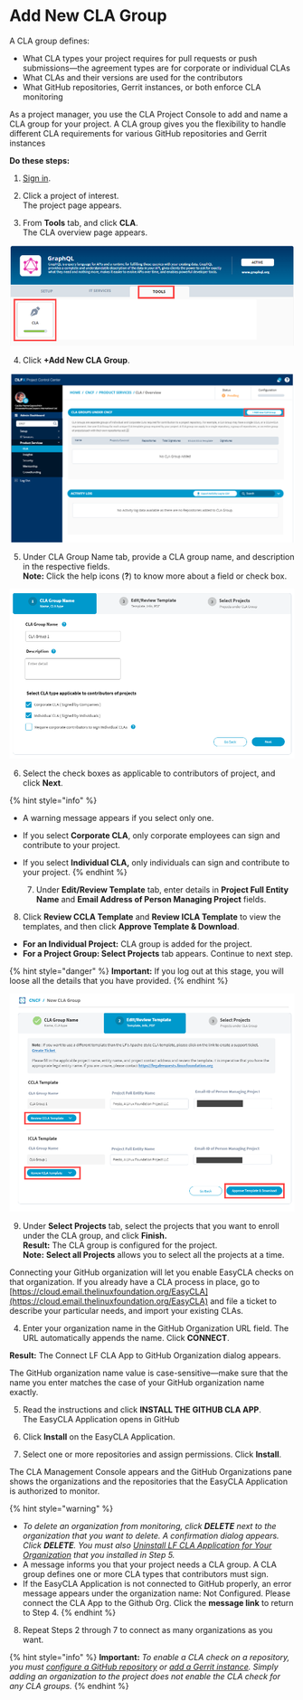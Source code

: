 # Add New CLA Group

A CLA group defines:

* What CLA types your project requires for pull requests or push submissions—the agreement types are for corporate or individual CLAs
* What CLAs and their versions are used for the contributors
* What GitHub repositories, Gerrit instances, or both enforce CLA monitoring

As a project manager, you use the CLA Project Console to add and name a CLA group for your project. A CLA group gives you the flexibility to handle different CLA requirements for various GitHub repositories and Gerrit instances

**Do these steps:**

1. [Sign in](sign-in-to-project-console.md).

2. Click a project of interest.  
The project page appears.

3. From **Tools** tab, and click **CLA**.  
The CLA overview page appears.

![](../../../.gitbook/assets/tools-tab.png)

4. Click **+Add New CLA Group**.

![](../../../.gitbook/assets/add-new-cla-group%20%281%29.png)

5. Under CLA Group Name tab, provide a CLA group name, and description in the respective fields.  
**Note:** Click the help icons \(**?**\) to know more about a field or check box.

![](../../../.gitbook/assets/cla-group-name%20%281%29.png)

6. Select the check boxes as applicable to contributors of project, and click **Next**.

{% hint style="info" %}
* A warning message appears if you select only one.
* If you select **Corporate CLA**, only corporate employees can sign and contribute to your project.
* If you select **Individual CLA,** only individuals can sign and contribute to your project.
{% endhint %}

  7. Under **Edit/Review Template** tab, enter details in **Project Full Entity Name** and **Email Address of Person Managing Project** fields.

8. Click **Review CCLA Template** and **Review ICLA Template** to view the templates, and then click **Approve Template & Download**.

* **For an Individual Project:** CLA group is added for the project.
* **For a Project Group: Select Projects** tab appears. Continue to next step.

{% hint style="danger" %}
**Important:** If you log out at this stage, you will loose all the details that you have provided.
{% endhint %}

![](../../../.gitbook/assets/edit-review-template%20%282%29.png)

9. Under **Select Projects** tab, select the projects that you want to enroll under the CLA group, and click **Finish.  
Result:** The CLA group is configured for the project.  
**Note:** **Select all Projects** allows you to select all the projects at a time.

Connecting your GitHub organization will let you enable EasyCLA checks on that organization. If you already have a CLA process in place, go to [https://cloud.email.thelinuxfoundation.org/EasyCLA](https://cloud.email.thelinuxfoundation.org/EasyCLA) and file a ticket to describe your particular needs, and import your existing CLAs.

4. Enter your organization name in the GitHub Organization URL field. The URL automatically appends the name. Click **CONNECT**.

**Result:** The Connect LF CLA App to GitHub Organization dialog appears.

The GitHub organization name value is case-sensitive—make sure that the name you enter matches the case of your GitHub organization name exactly.

5. Read the instructions and click **INSTALL THE GITHUB CLA APP**.  
​The EasyCLA Application opens in GitHub

6. Click **Install** on the EasyCLA Application.

7. Select one or more repositories and assign permissions. Click **Install**.

The CLA Management Console appears and the GitHub Organizations pane shows the organizations and the repositories that the EasyCLA Application is authorized to monitor.

{% hint style="warning" %}
* _To delete an organization from monitoring, click **DELETE** next to the organization that you want to delete. A confirmation dialog appears. Click **DELETE**. You must also_ [_Uninstall LF CLA Application for Your Organization_](add-and-manage-git-organizations-and-repositories/uninstall-the-easycla-application.md) _that you installed in Step 5._
* A message informs you that your project needs a CLA group. A CLA group defines one or more CLA types that contributors must sign.
* If the EasyCLA Application is not connected to GitHub properly, an error message appears under the organization name: Not Configured. Please connect the CLA App to the Github Org. Click the **message link** to return to Step 4.
{% endhint %}

8. Repeat Steps 2 through 7 to connect as many organizations as you want.

{% hint style="info" %}
**Important:** _To enable a CLA check on a repository, you must_  [_configure a GitHub repository_](add-and-manage-git-organizations-and-repositories/add-or-remove-git-repositories-for-cla-monitoring.md#configure-github-repositories) _or_ [_add a Gerrit instance_](add-and-manage-git-organizations-and-repositories/#add-gerrit-organization)_. Simply adding an organization to the project does not enable the CLA check for any CLA groups._
{% endhint %}

